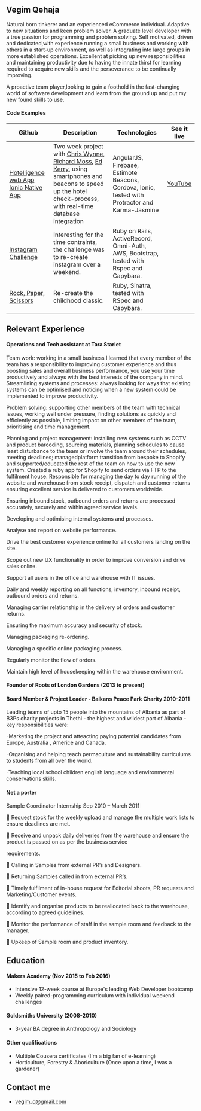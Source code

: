 ## Vegim Qehaja

Natural born tinkerer and an experienced eCommerce individual. Adaptive to new situations and keen problem solver. A graduate level developer with a true passion for programming and problem solving. Self motivated, driven and dedicated,with experience running a small business and working with others in a start-up environment, as well as integrating into large groups in more established operations. Excellent at picking up new responsibilities and maintaining productivity due to having the innate thirst for learning required to acquire new skills and the perseverance to be continually improving. 

A proactive team player,looking to gain a foothold in the fast-changing world of software development and learn from the ground up and put my new found skills to use.

#### Code Examples

| Github | Description | Technologies | See it live
|-------------|-------------|-------------|-------------|
[Hotelligence web App](https://github.com/ric9176/hotel_check_in) [Ionic Native App](https://github.com/ric9176/Estimote) | Two week project with [Chris Wynne](https://github.com/wynndow), [Richard Moss](https://github.com/ric9176), [Ed Kerry](https://github.com/edwardkerry), using smartphones and beacons to speed up the hotel check-process, with real-time database integration | AngularJS, Firebase, Estimote Beacons, Cordova, Ionic, tested with Protractor and Karma-Jasmine | [YouTube](https://www.youtube.com/watch?v=63FJoC8dxus)
[Instagram Challenge](https://github.com/ric9176/instagram-challenge) | Interesting for the time contraints, the challenge was to re-create instagram over a weekend. | Ruby on Rails, ActiveRecord, Omni-Auth, AWS, Bootstrap, tested with Rspec and Capybara. 
[Rock, Paper, Scissors](https://github.com/ric9176/rps-challenge) | Re-create the childhood classic. | Ruby, Sinatra, tested with RSpec and Capybara. 

## Relevant Experience 

#### Operations and Tech assistant at Tara Starlet


Team work: working in a small business I learned that every member of the team has a responsibility to improving customer experience and thus boosting sales and overall business performance, you use your time productively and always with the best interests of the company in mind. Streamlining systems and processes: always looking for ways that existing systems can be optimised and noticing when a new system could be implemented to improve productivity.

Problem solving: supporting other members of the team with technical issues, working well under pressure, finding solutions as quickly and efficiently as possible, limiting impact on other members of the team, prioritising and time management.

Planning and project management: installing new systems such as CCTV and product barcoding, sourcing materials, planning schedules to cause least disturbance to the team or involve the team around their schedules, meeting deadlines; managedplatform transition from bespoke to Shopify and supported/educated the rest of the team on how to use the new system.
Created a ruby app for Shopify to send orders via FTP to the fulfilment house.
Responsible for managing the day to day running of the website and warehouse from stock receipt, dispatch and customer returns ensuring excellent service is delivered to customers worldwide.

Ensuring inbound stock, outbound orders and returns are processed accurately, securely and within agreed service levels.

Developing and optimising internal systems and processes.

Analyse and report on website performance.

 Drive the best customer experience online for all customers landing on the site.

 Scope out new UX functionality in order to improve conversion and drive sales online.

Support all users in the office and warehouse with IT issues.

 Daily and weekly reporting on all functions, inventory, inbound receipt, outbound orders and returns.

Managing carrier relationship in the delivery of orders and customer returns.

Ensuring the maximum accuracy and security of stock.

Managing packaging re-ordering.

Managing a specific online packaging process.

Regularly monitor the flow of orders.

Maintain high level of housekeeping within the warehouse environment.

#### Founder of Roots of London Gardens (2013 to present)


#### Board Member & Project Leader - Balkans Peace Park Charity 2010-2011

 Leading teams of upto 15 people into the mountains of Albania as part of B3Ps charity projects in Thethi - the highest and wildest part of Albania - key responsibilities were: 
 
 -Marketing the project and atteacting paying potential candidates from Europe, Australia , Americe and Canada.
 
 -Organising and helping teach permaculture and sustainability curriculums to students from all over the world.
 
 -Teaching local school children english language and environmental conservations skills.


#### Net a porter

Sample Coordinator Internship Sep 2010 – March 2011

 Request stock for the weekly upload and manage the multiple work lists to ensure deadlines are met.

 Receive and unpack daily deliveries from the warehouse and ensure the product is passed on as per the business service

requirements.

 Calling in Samples from external PR’s and Designers.

 Returning Samples called in from external PR’s.

 Timely fulfilment of in-house request for Editorial shoots, PR requests and Marketing/Customer events.

 Identify and organise products to be reallocated back to the warehouse, according to agreed guidelines.

 Monitor the performance of staff in the sample room and feedback to the manager.

 Upkeep of Sample room and product inventory.

## Education

#### Makers Academy (Nov 2015 to Feb 2016)

- Intensive 12-week course at Europe's leading Web Developer bootcamp  
- Weekly paired-programming curriculum with individual weekend challenges

#### Goldsmiths University (2008-2010) 

- 3-year BA degree in Anthropology and Sociology

#### Other qualifications

- Multiple Cousera certificates (I'm a big fan of e-learning)
- Horticulture, Forestry & Aboriculture (Once upon a time, I was a gardener)

## Contact me

- vegim_q@gmail.com
